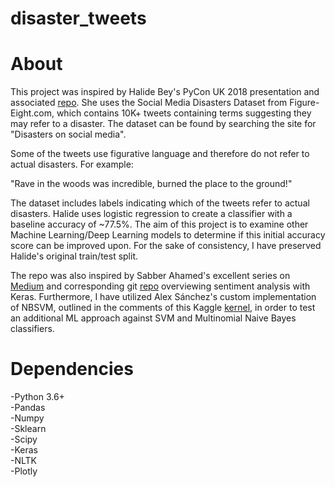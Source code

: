 # disaster_tweets






About
=====
This project was inspired by Halide Bey's PyCon UK 2018 presentation and associated [repo](https://github.com/halidebey/PyCon2018/blob/master/analysis.py). She uses the Social Media Disasters Dataset from Figure-Eight.com, which contains 10K+ tweets containing terms suggesting they may refer to a disaster. The dataset can be found by searching the site for "Disasters on social media". 
  
Some of the tweets use figurative language and therefore do not refer to actual disasters. For example:
  
  "Rave in the woods was incredible, burned the place to the ground!"
  
The dataset includes labels indicating which of the tweets refer to actual disasters. Halide uses logistic regression to create a classifier with a baseline accuracy of ~77.5%. The aim of this project is to examine other Machine Learning/Deep Learning models to determine if this initial accuracy score can be improved upon. For the sake of consistency, I have preserved Halide's original train/test split. 
  
The repo was also inspired by Sabber Ahamed's excellent series on [Medium](https://medium.com/@sabber/classifying-yelp-review-comments-using-lstm-and-word-embeddings-part-1-eb2275e4066b) and corresponding git [repo](https://github.com/msahamed/yelp_comments_classification_nlp) overviewing sentiment analysis with Keras. Furthermore, I have utilized Alex Sánchez's custom implementation of NBSVM, outlined in the comments of this Kaggle [kernel](https://www.kaggle.com/jhoward/nb-svm-strong-linear-baseline), in order to test an additional ML approach against SVM and Multinomial Naive Bayes classifiers.


Dependencies
============
-Python 3.6+  
-Pandas  
-Numpy   
-Sklearn  
-Scipy  
-Keras  
-NLTK  
-Plotly  
